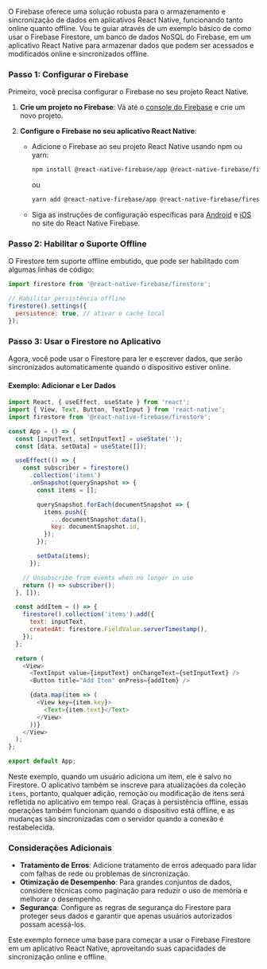O Firebase oferece uma solução robusta para o armazenamento e sincronização de dados em aplicativos React Native, funcionando tanto online quanto offline. Vou te guiar através de um exemplo básico de como usar o Firebase Firestore, um banco de dados NoSQL do Firebase, em um aplicativo React Native para armazenar dados que podem ser acessados e modificados online e sincronizados offline.

### Passo 1: Configurar o Firebase

Primeiro, você precisa configurar o Firebase no seu projeto React Native.

1. **Crie um projeto no Firebase**: Vá até o [console do Firebase](https://console.firebase.google.com/) e crie um novo projeto.

2. **Configure o Firebase no seu aplicativo React Native**:
   - Adicione o Firebase ao seu projeto React Native usando npm ou yarn:
     ```bash
     npm install @react-native-firebase/app @react-native-firebase/firestore
     ```
     ou
     ```bash
     yarn add @react-native-firebase/app @react-native-firebase/firestore
     ```
   - Siga as instruções de configuração específicas para [Android](https://rnfirebase.io/#generating-android-credentials) e [iOS](https://rnfirebase.io/#generating-ios-credentials) no site do React Native Firebase.

### Passo 2: Habilitar o Suporte Offline

O Firestore tem suporte offline embutido, que pode ser habilitado com algumas linhas de código:

```javascript
import firestore from '@react-native-firebase/firestore';

// Habilitar persistência offline
firestore().settings({
  persistence: true, // ativar o cache local
});
```

### Passo 3: Usar o Firestore no Aplicativo

Agora, você pode usar o Firestore para ler e escrever dados, que serão sincronizados automaticamente quando o dispositivo estiver online.

#### Exemplo: Adicionar e Ler Dados

```javascript
import React, { useEffect, useState } from 'react';
import { View, Text, Button, TextInput } from 'react-native';
import firestore from '@react-native-firebase/firestore';

const App = () => {
  const [inputText, setInputText] = useState('');
  const [data, setData] = useState([]);

  useEffect(() => {
    const subscriber = firestore()
      .collection('items')
      .onSnapshot(querySnapshot => {
        const items = [];

        querySnapshot.forEach(documentSnapshot => {
          items.push({
            ...documentSnapshot.data(),
            key: documentSnapshot.id,
          });
        });

        setData(items);
      });

    // Unsubscribe from events when no longer in use
    return () => subscriber();
  }, []);

  const addItem = () => {
    firestore().collection('items').add({
      text: inputText,
      createdAt: firestore.FieldValue.serverTimestamp(),
    });
  };

  return (
    <View>
      <TextInput value={inputText} onChangeText={setInputText} />
      <Button title="Add Item" onPress={addItem} />

      {data.map(item => (
        <View key={item.key}>
          <Text>{item.text}</Text>
        </View>
      ))}
    </View>
  );
};

export default App;
```

Neste exemplo, quando um usuário adiciona um item, ele é salvo no Firestore. O aplicativo também se inscreve para atualizações da coleção `items`, portanto, qualquer adição, remoção ou modificação de itens será refletida no aplicativo em tempo real. Graças à persistência offline, essas operações também funcionam quando o dispositivo está offline, e as mudanças são sincronizadas com o servidor quando a conexão é restabelecida.

### Considerações Adicionais

- **Tratamento de Erros**: Adicione tratamento de erros adequado para lidar com falhas de rede ou problemas de sincronização.
- **Otimização de Desempenho**: Para grandes conjuntos de dados, considere técnicas como paginação para reduzir o uso de memória e melhorar o desempenho.
- **Segurança**: Configure as regras de segurança do Firestore para proteger seus dados e garantir que apenas usuários autorizados possam acessá-los.

Este exemplo fornece uma base para começar a usar o Firebase Firestore em um aplicativo React Native, aproveitando suas capacidades de sincronização online e offline.